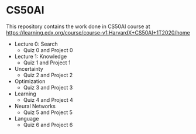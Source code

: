 # CS50AI
This repository contains the work done in CS50AI course at https://learning.edx.org/course/course-v1:HarvardX+CS50AI+1T2020/home

- Lecture 0: Search
  + Quiz 0 and Project 0
- Lecture 1: Knowledge
  + Quiz 1 and Project 1
- Uncertainty
  + Quiz 2 and Project 2
- Optimization
  + Quiz 3 and Project 3
- Learning
  + Quiz 4 and Project 4
- Neural Networks
  + Quiz 5 and Project 5
- Language
  + Quiz 6 and Project 6
